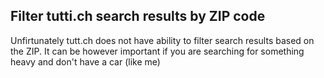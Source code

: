## Filter tutti.ch search results by ZIP code

Unfirtunately tutt.ch does not have ability to filter search results based on the ZIP. It can be however important if you are searching for something heavy and don't have a car (like me)

